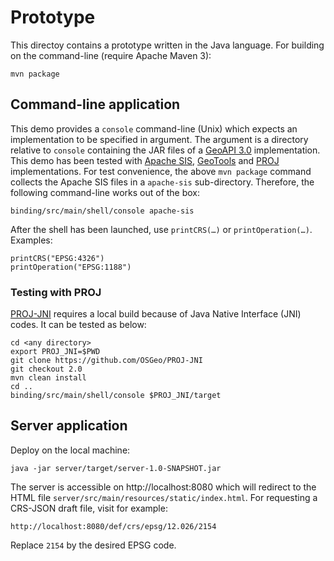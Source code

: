 # Prototype

This directoy contains a prototype written in the Java language.
For building on the command-line (require Apache Maven 3):

```shell
mvn package
```

## Command-line application
This demo provides a `console` command-line (Unix) which expects an implementation to be specified in argument.
The argument is a directory relative to `console` containing the JAR files of a [GeoAPI 3.0](https://www.geoapi.org/) implementation.
This demo has been tested with [Apache SIS](https://sis.apache.org/), [GeoTools](https://github.com/Geomatys/geoapi-gt-wrappers) and
[PROJ](https://github.com/OSGeo/PROJ-JNI) implementations.
For test convenience, the above `mvn package` command collects the Apache SIS files in a `apache-sis` sub-directory.
Therefore, the following command-line works out of the box:

```shell
binding/src/main/shell/console apache-sis
```

After the shell has been launched, use `printCRS(…)` or `printOperation(…)`.
Examples:

```
printCRS("EPSG:4326")
printOperation("EPSG:1188")
```


### Testing with PROJ
[PROJ-JNI](https://github.com/OSGeo/PROJ-JNI) requires a local build
because of Java Native Interface (JNI) codes.
It can be tested as below:

```
cd <any directory>
export PROJ_JNI=$PWD
git clone https://github.com/OSGeo/PROJ-JNI
git checkout 2.0
mvn clean install
cd ..
binding/src/main/shell/console $PROJ_JNI/target
```


## Server application
Deploy on the local machine:

```
java -jar server/target/server-1.0-SNAPSHOT.jar
```

The server is accessible on http://localhost:8080 which will redirect
to the HTML file `server/src/main/resources/static/index.html`.
For requesting a CRS-JSON draft file, visit for example:

```
http://localhost:8080/def/crs/epsg/12.026/2154
```

Replace `2154` by the desired EPSG code.
